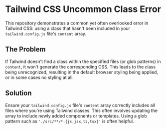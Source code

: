 # Tailwind CSS Uncommon Class Error

This repository demonstrates a common yet often overlooked error in Tailwind CSS: using a class that hasn't been included in your `tailwind.config.js` file's `content` array.

## The Problem

If Tailwind doesn't find a class within the specified files (or glob patterns) in `content`, it won't generate the corresponding CSS. This leads to the class being unrecognized, resulting in the default browser styling being applied, or in some cases no styling at all.

## Solution

Ensure your `tailwind.config.js` file's `content` array correctly includes all files where you're using Tailwind classes. This often involves updating the array to include newly added components or templates.  Using a glob pattern such as `'./src/**/*.{js,jsx,ts,tsx}'` is often helpful.